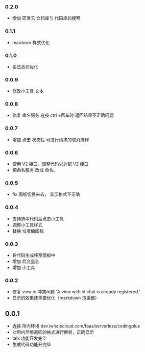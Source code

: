 ### 0.2.0

-   增加 研发云 文档库与 代码库的搜索

### 0.1.1

-   mardown 样式优化

### 0.1.0

-   语法高亮优化

### 0.0.9

-   修改小工具 文本

### 0.0.8

-   修复 命名服务 在按 ctrl +回车时 返回结果不正确问题

### 0.0.7

-   增加 点击 状态栏 可进行请求的取消操作

### 0.0.6

-   使用 V2 接口，调整代码以适配 V2 接口
-   把命名服务 改成 命名。

### 0.0.5

-   fix 面板切换来去， 显示格式不正确

### 0.0.4

-   支持选中代码后点击小工具
-   调整小工具样式
-   替换 垃圾桶图标

### 0.0.3

-   将代码生成移至面板中
-   增加 启变量名
-   增加 小工具

### 0.0.2

-   修复 view id 冲突问题 'A view with id chat is already registered.'
-   显示的效果还需要优化（markdown 渲染器）

## 0.0.1

-   连接 所内环境 dev.iwhalecloud.com/faas/serverless/codingplus
-   对所内环境返回的格式进行解析，正确显示
-   talk 功能开发完毕
-   生成代码功能开完毕
